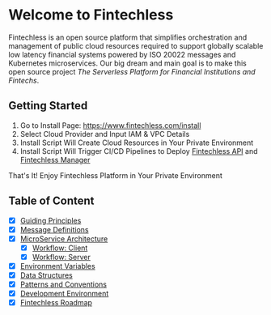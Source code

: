 # Welcome to Fintechless

Fintechless is an open source platform that simplifies orchestration and
management of public cloud resources required to support globally scalable
low latency financial systems powered by ISO 20022 messages and Kubernetes
microservices. Our big dream and main goal is to make this open source project
_The Serverless Platform for Financial Institutions and Fintechs_.

## Getting Started

1. Go to Install Page: https://www.fintechless.com/install
2. Select Cloud Provider and Input IAM & VPC Details
3. Install Script Will Create Cloud Resources in Your Private Environment
4. Install Script Will Trigger CI/CD Pipelines to Deploy
[Fintechless API](https://github.com/fintechless/ftl-api) and
[Fintechless Manager](https://github.com/fintechless/ftl-mgr)

That's It! Enjoy Fintechless Platform in Your Private Environment

## Table of Content

- [x] [Guiding Principles](docs/principle.md)
- [x] [Message Definitions](docs/message.md)
- [x] [MicroService Architecture](docs/microservice/readme.md)
  - [x] [Workflow: Client](docs/workflow-client.md)
  - [x] [Workflow: Server](docs/workflow-server.md)
- [x] [Environment Variables](docs/environment.md)
- [x] [Data Structures](docs/data/readme.md)
- [x] [Patterns and Conventions](docs/pattern.md)
- [x] [Development Environment](docs/develop.md)
- [x] [Fintechless Roadmap](https://github.com/fintechless/.github/blob/main/ROADMAP.md)
